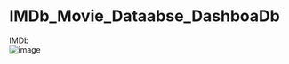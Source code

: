 # IMDb_Movie_Dataabse_DashboaDb
  IMDb					
![image](https://github.com/user-attachments/assets/a28f5f0b-291e-4c44-9f87-f3b461ad4ba4)

